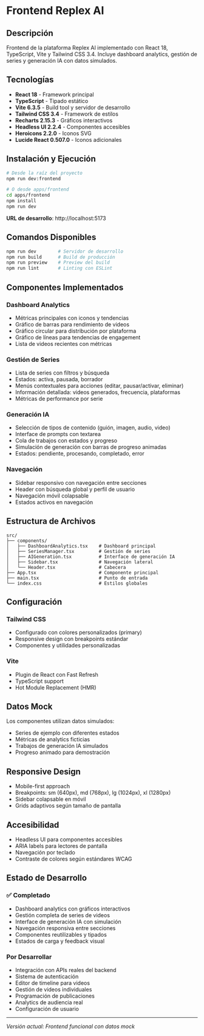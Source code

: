 # Frontend Replex AI

## Descripción

Frontend de la plataforma Replex AI implementado con React 18, TypeScript, Vite y Tailwind CSS 3.4. Incluye dashboard analytics, gestión de series y generación IA con datos simulados.

## Tecnologías

- **React 18** - Framework principal
- **TypeScript** - Tipado estático
- **Vite 6.3.5** - Build tool y servidor de desarrollo
- **Tailwind CSS 3.4** - Framework de estilos
- **Recharts 2.15.3** - Gráficos interactivos
- **Headless UI 2.2.4** - Componentes accesibles
- **Heroicons 2.2.0** - Iconos SVG
- **Lucide React 0.507.0** - Iconos adicionales

## Instalación y Ejecución

```bash
# Desde la raíz del proyecto
npm run dev:frontend

# O desde apps/frontend
cd apps/frontend
npm install
npm run dev
```

**URL de desarrollo**: http://localhost:5173

## Comandos Disponibles

```bash
npm run dev        # Servidor de desarrollo
npm run build      # Build de producción
npm run preview    # Preview del build
npm run lint       # Linting con ESLint
```

## Componentes Implementados

### Dashboard Analytics
- Métricas principales con iconos y tendencias
- Gráfico de barras para rendimiento de videos
- Gráfico circular para distribución por plataforma
- Gráfico de líneas para tendencias de engagement
- Lista de videos recientes con métricas

### Gestión de Series
- Lista de series con filtros y búsqueda
- Estados: activa, pausada, borrador
- Menús contextuales para acciones (editar, pausar/activar, eliminar)
- Información detallada: videos generados, frecuencia, plataformas
- Métricas de performance por serie

### Generación IA
- Selección de tipos de contenido (guión, imagen, audio, video)
- Interface de prompts con textarea
- Cola de trabajos con estados y progreso
- Simulación de generación con barras de progreso animadas
- Estados: pendiente, procesando, completado, error

### Navegación
- Sidebar responsivo con navegación entre secciones
- Header con búsqueda global y perfil de usuario
- Navegación móvil colapsable
- Estados activos en navegación

## Estructura de Archivos

```
src/
├── components/
│   ├── DashboardAnalytics.tsx    # Dashboard principal
│   ├── SeriesManager.tsx         # Gestión de series
│   ├── AIGeneration.tsx          # Interface de generación IA
│   ├── Sidebar.tsx               # Navegación lateral
│   └── Header.tsx                # Cabecera
├── App.tsx                       # Componente principal
├── main.tsx                      # Punto de entrada
└── index.css                     # Estilos globales
```

## Configuración

### Tailwind CSS
- Configurado con colores personalizados (primary)
- Responsive design con breakpoints estándar
- Componentes y utilidades personalizadas

### Vite
- Plugin de React con Fast Refresh
- TypeScript support
- Hot Module Replacement (HMR)

## Datos Mock

Los componentes utilizan datos simulados:
- Series de ejemplo con diferentes estados
- Métricas de analytics ficticias
- Trabajos de generación IA simulados
- Progreso animado para demostración

## Responsive Design

- Mobile-first approach
- Breakpoints: sm (640px), md (768px), lg (1024px), xl (1280px)
- Sidebar colapsable en móvil
- Grids adaptivos según tamaño de pantalla

## Accesibilidad

- Headless UI para componentes accesibles
- ARIA labels para lectores de pantalla
- Navegación por teclado
- Contraste de colores según estándares WCAG

## Estado de Desarrollo

### ✅ Completado
- Dashboard analytics con gráficos interactivos
- Gestión completa de series de videos
- Interface de generación IA con simulación
- Navegación responsiva entre secciones
- Componentes reutilizables y tipados
- Estados de carga y feedback visual

### Por Desarrollar
- Integración con APIs reales del backend
- Sistema de autenticación
- Editor de timeline para videos
- Gestión de videos individuales
- Programación de publicaciones
- Analytics de audiencia real
- Configuración de usuario

---

*Versión actual: Frontend funcional con datos mock*
